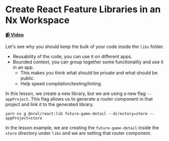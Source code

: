 # Create React Feature Libraries in an Nx Workspace

**[📹 Video](https://egghead.io/lessons/egghead-create-react-feature-libraries-in-an-nx-workspace)**

Let's see why you should keep the bulk of your code inside the `libs` folder.

- Reusability of the code, you can use it on different apps.
- Bounded context, you can group together some functionality and use it in an app.
  - This makes you think what should be private and what should be public.
  - Help speed compilation/testing/linting.

In this lesson, we create a new library, but we are using a new flag `--appProject`. This flag allows us to generate a router component in that project and link it to the generated library.

```shell
yarn nx g @nrwl/react:lib future-game-detail --directory=store --appProject=store
```

In the lesson example, we are creating the `future-game-detail` inside the `store` directory under `libs` and we are setting that router component.
